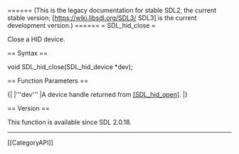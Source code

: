 ====== (This is the legacy documentation for stable SDL2, the current stable version; [https://wiki.libsdl.org/SDL3/ SDL3] is the current development version.) ======
= SDL_hid_close =

Close a HID device.

== Syntax ==

<syntaxhighlight lang='c'>
void SDL_hid_close(SDL_hid_device *dev);
</syntaxhighlight>

== Function Parameters ==

{|
|'''dev'''
|A device handle returned from [[SDL_hid_open]]().
|}

== Version ==

This function is available since SDL 2.0.18.

----
[[CategoryAPI]]


